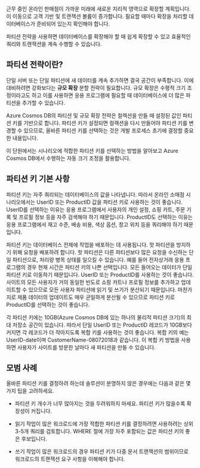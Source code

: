 근무 중인 온라인 판매점이 가까운 미래에 새로운 지리적 영역으로 확장할 계획입니다. 이 이동으로 고객 기반 및 트랜잭션 볼륨이 증가합니다. 필요할 때마다 확장을 처리할 데이터베이스가 준비되어 있는지 확인해야 합니다.

파티션 전략을 사용하면 데이터베이스를 확장해야 할 때 쉽게 확장할 수 있고 효율적인 쿼리와 트랜잭션을 계속 수행할 수 있습니다.

## <a name="what-is-a-partition-strategy"></a>파티션 전략이란?

단일 서버 또는 단일 파티션에 새 데이터를 계속 추가하면 결국 공간이 부족합니다. 이에 대비하려면 강화보다는 **규모 확장** 분할 전략이 필요합니다. 규모 확장은 수평적 크기 조정이라고도 하고 이를 사용하면 응용 프로그램에 필요할 때 데이터베이스에 더 많은 파티션을 추가할 수 있습니다.

Azure Cosmos DB의 파티션 및 규모 확장 전략은 컬렉션을 만들 때 설정된 값인 파티션 키를 기반으로 합니다. 파티션 키가 설정되면 컬렉션을 다시 만들어야 파티션 키를 변경할 수 있으므로, 올바른 파티션 키를 선택하는 것은 개발 프로세스 초기에 결정할 중요한 내용입니다.  

이 단원에서는 시나리오에 적합한 파티션 키를 선택하는 방법을 알아보고 Azure Cosmos DB에서 수행하는 자동 크기 조정을 활용합니다.

## <a name="partition-key-basics"></a>파티션 키 기본 사항

파티션 키는 자주 쿼리되는 데이터베이스의 값을 나타냅니다. 따라서 온라인 소매점 시나리오에서는 UserID 또는 ProductID 값을 파티션 키로 사용하는 것이 좋습니다. UserID를 선택하는 이유는 응용 프로그램에서 사용자의 개인 설정, 쇼핑 카트, 주문 기록 및 프로필 정보 등을 자주 검색해야 하기 때문입니다. ProductID도 선택하는 이유는 응용 프로그램에서 재고 수준, 배송 비용, 색상 옵션, 창고 위치 등을 쿼리해야 하기 때문입니다.

파티션 키는 데이터베이스 전체에 작업을 배포하는 데 사용됩니다. 핫 파티션을 방지하기 위해 요청을 배포하려 합니다. 핫 파티션은 다른 파티션보다 많은 요청을 수신하는 단일 파티션으로, 처리량 병목 상태를 일으킬 수 있습니다. 예를 들어 전자상거래 응용 프로그램의 경우 현재 시간은 파티션 키의 나쁜 선택입니다. 모든 들어오는 데이터가 단일 파티션 키로 이동하기 때문입니다. UserID 또는 ProductID를 사용하는 것이 좋습니다. 사이트의 모든 사용자가 거의 동일한 빈도로 쇼핑 카트나 프로필 정보를 추가하고 업데이트할 수 있으므로 모든 사용자 파티션에 읽기 및 쓰기가 분산되기 때문입니다. 마찬가지로 제품 데이터의 업데이트도 매우 균일하게 분산될 수 있으므로 파티션 키로 ProductID를 선택하는 것이 좋습니다.

각 파티션 키에는 10GB(Azure Cosmos DB에 있는 하나의 물리적 파티션 크기)의 최대 저장소 공간이 있습니다. 따라서 단일 UserID 또는 ProductID 레코드가 10GB보다 커지면 각 레코드가 더 작아지도록 복합 키를 사용하는 것이 좋습니다. 복합 키의 예는 UserID-date이며 CustomerName-08072018과 같습니다. 이 복합 키 방법을 사용하면 사용자가 사이트를 방문한 날마다 새 파티션을 만들 수 있습니다.

## <a name="best-practices"></a>모범 사례

올바른 파티션 키를 결정하려 하는데 솔루션이 분명하지 않은 경우에는 다음과 같은 몇 가지 팁을 고려하세요.

* 파티션 키 개수가 너무 많아지는 것을 두려워하지 마세요. 파티션 키가 많을수록 확장성이 커집니다.

* 읽기 작업이 많은 워크로드에 가장 적합한 파티션 키를 결정하려면 사용하려는 상위 3-5개 쿼리를 검토합니다. WHERE 절에 가장 자주 포함되는 값은 파티션 키의 좋은 후보입니다.

* 쓰기 작업이 많은 워크로드의 경우 파티션 키가 다중 문서 트랜잭션의 범위이므로 워크로드의 트랜잭션 요구 사항을 이해해야 합니다.
